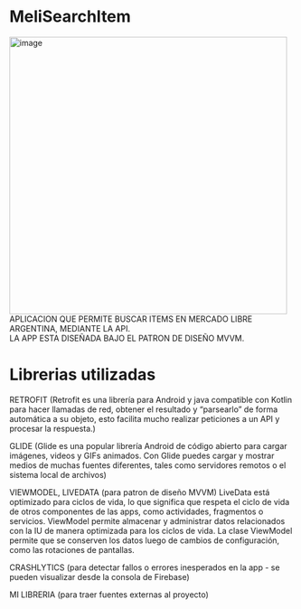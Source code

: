# MeliSearchItem
<img width="491" alt="image" src="https://user-images.githubusercontent.com/37638549/179886250-96647550-d089-4f58-920e-4b76332361e0.png">
APLICACION QUE PERMITE BUSCAR ITEMS EN MERCADO LIBRE ARGENTINA, MEDIANTE LA API. <br>
LA APP ESTA DISEÑADA BAJO EL PATRON DE DISEÑO MVVM.

# Librerias utilizadas
RETROFIT 
(Retrofit es una librería para Android y java compatible con Kotlin para hacer llamadas de red, obtener el resultado y “parsearlo” de forma automática a su objeto, esto facilita mucho realizar peticiones a un API y procesar la respuesta.)

GLIDE 
(Glide es una popular librería Android de código abierto para cargar imágenes, videos y GIFs animados. Con Glide puedes cargar y mostrar medios de muchas fuentes diferentes, tales como servidores remotos o el sistema local de archivos)

VIEWMODEL, LIVEDATA
(para patron de diseño MVVM) 
LiveData está optimizado para ciclos de vida, lo que significa que respeta el ciclo de vida de otros componentes de las apps, como actividades, fragmentos o servicios.
ViewModel permite almacenar y administrar datos relacionados con la IU de manera optimizada para los ciclos de vida. La clase ViewModel permite que se conserven los datos luego de cambios de configuración, como las rotaciones de pantallas.

CRASHLYTICS
(para detectar fallos o errores inesperados en la app - se pueden visualizar desde la consola de Firebase)

MI LIBRERIA
(para traer fuentes externas al proyecto)

